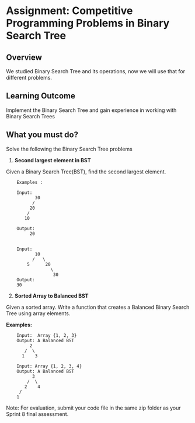 
# Assignment: Competitive Programming Problems in Binary Search Tree

## Overview

We studied Binary Search Tree and its operations, now we will use that for different problems.

## Learning Outcome

Implement the Binary Search Tree and gain experience in working with Binary Search Trees

## What you must do?

Solve the following the Binary Search Tree problems

1. **Second largest element in BST**

Given a Binary Search Tree(BST), find the second largest element.


		Examples :

		Input:
		       30
		      /
		     20
		    /
		   10
		   
		Output:
		     20


		Input:
		       10
		      /   \
		    5      20
		             \ 
		              30
		Output:
		30


2.  **Sorted Array to Balanced BST**

Given a sorted array. Write a function that creates a Balanced Binary Search Tree using array elements.

**Examples:**

		Input:  Array {1, 2, 3}
		Output: A Balanced BST
		     2
		   /  \
		  1    3 

		Input: Array {1, 2, 3, 4}
		Output: A Balanced BST
		      3
		    /  \
		   2    4
		 /
		1


Note: For evaluation, submit your code file in the same zip folder as your Sprint 8 final assessment.